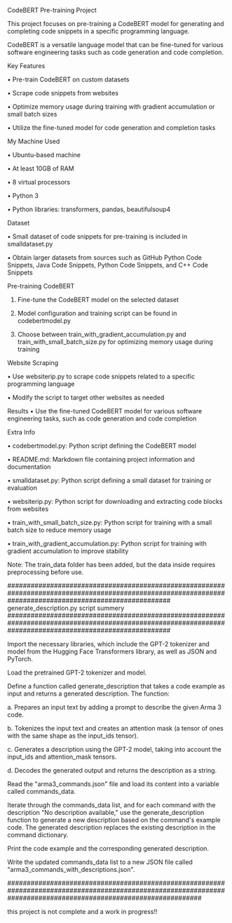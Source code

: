 CodeBERT Pre-training Project

This project focuses on pre-training a CodeBERT model for generating and completing code snippets in a specific programming language.

 CodeBERT is a versatile language model that can be fine-tuned for various software engineering tasks such as code generation and code completion.


Key Features

•	Pre-train CodeBERT on custom datasets

•	Scrape code snippets from websites

•	Optimize memory usage during training with gradient accumulation or small batch sizes

•	Utilize the fine-tuned model for code generation and completion tasks


My Machine Used

•	Ubuntu-based machine

•	At least 10GB of RAM

•	8 virtual processors

•	Python 3

•	Python libraries: transformers, pandas, beautifulsoup4


Dataset

•	Small dataset of code snippets for pre-training is included in smalldataset.py

•	Obtain larger datasets from sources such as GitHub Python Code Snippets, Java Code Snippets, Python Code Snippets, and C++ Code Snippets


Pre-training CodeBERT

1.	Fine-tune the CodeBERT model on the selected dataset

2.	Model configuration and training script can be found in codebertmodel.py

3.	Choose between train_with_gradient_accumulation.py and train_with_small_batch_size.py for optimizing memory usage during training


Website Scraping

•	Use websiterip.py to scrape code snippets related to a specific programming language

•	Modify the script to target other websites as needed


Results
•	Use the fine-tuned CodeBERT model for various software engineering tasks, such as code generation and code completion


Extra Info

•	codebertmodel.py: Python script defining the CodeBERT model

•	README.md: Markdown file containing project information and documentation

•	smalldataset.py: Python script defining a small dataset for training or evaluation

•	websiterip.py: Python script for downloading and extracting code blocks from websites

•	train_with_small_batch_size.py: Python script for training with a small batch size to reduce memory usage

•	train_with_gradient_accumulation.py: Python script for training with gradient accumulation to improve stability


Note: The train_data folder has been added, but the data inside requires preprocessing before use.

##########################################################################################################################################################
generate_description.py script summery
##########################################################################################################################################################





Import the necessary libraries, which include the GPT-2 tokenizer and model from the Hugging Face Transformers library, as well as JSON and PyTorch.

Load the pretrained GPT-2 tokenizer and model.

Define a function called generate_description that takes a code example as input and returns a generated description. The function:

a. Prepares an input text by adding a prompt to describe the given Arma 3 code.

b. Tokenizes the input text and creates an attention mask (a tensor of ones with the same shape as the input_ids tensor).

c. Generates a description using the GPT-2 model, taking into account the input_ids and attention_mask tensors.

d. Decodes the generated output and returns the description as a string.

Read the "arma3_commands.json" file and load its content into a variable called commands_data.

Iterate through the commands_data list, and for each command with the description "No description available," use the generate_description function to generate a new description based on the command's example code. The generated description replaces the existing description in the command dictionary.

Print the code example and the corresponding generated description.

Write the updated commands_data list to a new JSON file called "arma3_commands_with_descriptions.json".

##################################################################################################################################################################




this project is not complete and a work in progress!!









